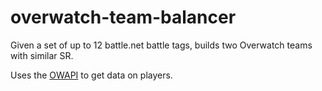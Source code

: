 # overwatch-team-balancer
Given a set of up to 12 battle.net battle tags, builds two Overwatch teams with similar SR.

Uses the [OWAPI](https://github.com/SunDwarf/OWAPI) to get data on players.


